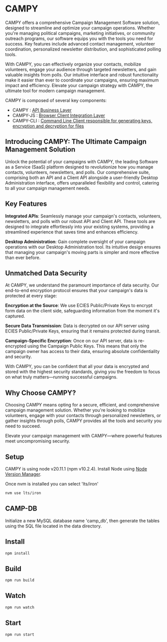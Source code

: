 # CAMPY

CAMPY offers a comprehensive Campaign Management Software solution, designed to streamline and optimize your campaign operations. Whether you're managing political campaigns, marketing initiatives, or community outreach programs, our software equips you with the tools you need for success. Key features include advanced contact management, volunteer coordination, personalized newsletter distribution, and sophisticated polling tools. 

With CAMPY, you can effectively organize your contacts, mobilize volunteers, engage your audience through targeted newsletters, and gain valuable insights from polls. Our intuitive interface and robust functionality make it easier than ever to coordinate your campaigns, ensuring maximum impact and efficiency. Elevate your campaign strategy with CAMPY, the ultimate tool for modern campaign management.

CAMPY is composed of several key components:
- CAMPY : [API Business Layer](https://github.com/Astor/campy)
- CAMPY-JS : [Browser Client Integration Layer](https://github.com/Astor/campy-js)
- CAMPY-CLI : [Command Line Client responsible for generating keys, encryption and decryption for files](https://github.com/Astor/campy-cli)

## Introducing CAMPY: The Ultimate Campaign Management Solution

Unlock the potential of your campaigns with CAMPY, the leading Software as a Service (SaaS) platform designed to revolutionize how you manage contacts, volunteers, newsletters, and polls. Our comprehensive suite, comprising both an API and a Client API alongside a user-friendly Desktop Administration interface, offers unparalleled flexibility and control, catering to all your campaign management needs.

## Key Features

**Integrated APIs**: Seamlessly manage your campaign's contacts, volunteers, newsletters, and polls with our robust API and Client API. These tools are designed to integrate effortlessly into your existing systems, providing a streamlined experience that saves time and enhances efficiency.

**Desktop Administration**: Gain complete oversight of your campaign operations with our Desktop Administration tool. Its intuitive design ensures that managing your campaign's moving parts is simpler and more effective than ever before.

## Unmatched Data Security

At CAMPY, we understand the paramount importance of data security. Our end-to-end encryption protocol ensures that your campaign's data is protected at every stage:

**Encryption at the Source**: We use ECIES Public/Private Keys to encrypt form data on the client side, safeguarding information from the moment it's captured.

**Secure Data Transmission**: Data is decrypted on our API server using ECIES Public/Private Keys, ensuring that it remains protected during transit.

**Campaign-Specific Encryption**: Once on our API server, data is re-encrypted using the Campaign Public Keys. This means that only the campaign owner has access to their data, ensuring absolute confidentiality and security.

With CAMPY, you can be confident that all your data is encrypted and stored with the highest security standards, giving you the freedom to focus on what truly matters—running successful campaigns.

## Why Choose CAMPY?

Choosing CAMPY means opting for a secure, efficient, and comprehensive campaign management solution. Whether you're looking to mobilize volunteers, engage with your contacts through personalized newsletters, or gather insights through polls, CAMPY provides all the tools and security you need to succeed.

Elevate your campaign management with CAMPY—where powerful features meet uncompromising security.

## Setup
CAMPY is using node v20.11.1 (npm v10.2.4). Install Node using [Node Version Manager](https://github.com/nvm-sh/nvm?tab=readme-ov-file#installing-and-updating).

Once nvm is installed you can select 'lts/iron'
```sh
nvm use lts/iron
```

## CAMP-DB
Initialize a new MySQL database name 'camp_db', then generate the tables using the SQL file located in the data directory.

## Install
```sh
npm install
```

## Build
```sh
npm run build
```

## Watch
```sh
npm run watch
```

## Start
```sh
npm run start
```
